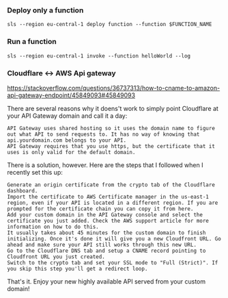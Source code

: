 ### Deploy only a function
	sls --region eu-central-1 deploy function --function $FUNCTION_NAME
	
### Run a function
	sls --region eu-central-1 invoke --function helloWorld --log
	
	
### Cloudflare <-> AWS Api gateway
https://stackoverflow.com/questions/36737313/how-to-cname-to-amazon-api-gateway-endpoint/45849093#45849093

There are several reasons why it doens't work to simply point Cloudflare at your API Gateway domain and call it a day:

    API Gateway uses shared hosting so it uses the domain name to figure out what API to send requests to. It has no way of knowing that api.yourdomain.com belongs to your API.
    API Gateway requires that you use https, but the certificate that it uses is only valid for the default domain.

There is a solution, however. Here are the steps that I followed when I recently set this up:

    Generate an origin certificate from the crypto tab of the Cloudflare dashboard.
    Import the certificate to AWS Certificate manager in the us-east-1 region, even if your API is located in a different region. If you are prompted for the certificate chain you can copy it from here.
    Add your custom domain in the API Gateway console and select the certificate you just added. Check the AWS support article for more information on how to do this.
    It usually takes about 45 minutes for the custom domain to finish initializing. Once it's done it will give you a new Cloudfront URL. Go ahead and make sure your API still works through this new URL.
    Go to the Cloudflare DNS tab and setup a CNAME record pointing to Cloudfront URL you just created.
    Switch to the crypto tab and set your SSL mode to "Full (Strict)". If you skip this step you'll get a redirect loop.

That's it. Enjoy your new highly available API served from your custom domain!
